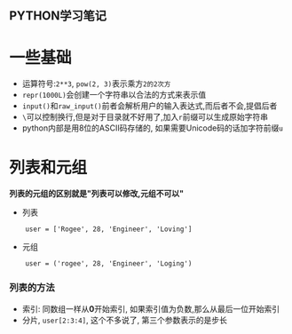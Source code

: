 PYTHON学习笔记
-----------------

一些基础
======================

* 运算符号:`2**3`, `pow(2, 3)`表示乘方`2的2次方`  
* `repr(1000L)`会创建一个字符串以合法的方式来表示值  
* `input()`和`raw_input()`前者会解析用户的输入表达式,而后者不会,提倡后者  
* `\`可以控制换行,但是对于目录就不好用了,加入`r`前缀可以生成原始字符串  
* python内部是用8位的ASCII码存储的, 如果需要Unicode码的话加字符前缀`u`  


列表和元组
=======================

**列表的元组的区别就是"列表可以修改,元组不可以"**

* 列表
```
    user = ['Rogee', 28, 'Engineer', 'Loving']
```

* 元组  
```
    user = ('rogee', 28, 'Engineer', 'Loging')
```

### 列表的方法  
* 索引: 同数组一样从**0**开始索引, 如果索引值为负数,那么从最后一位开始索引  
* 分片, `user[2:3:4]`, 这个不多说了, 第三个参数表示的是步长  
